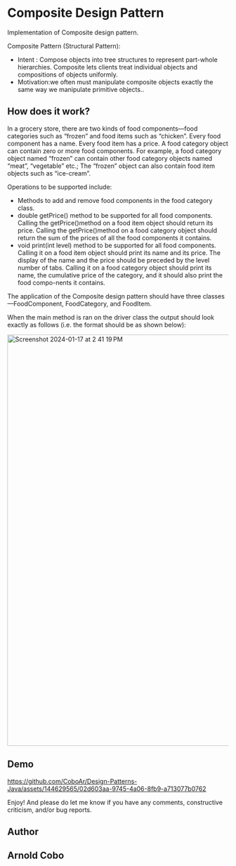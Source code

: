 # Composite Design Pattern

Implementation of Composite design pattern.

Composite Pattern (Structural Pattern):
<ul>
  <li>Intent : Compose objects into tree structures to represent part-whole hierarchies. Composite lets clients treat individual objects and compositions of objects uniformly.</li>
  <li>Motivation:we often must manipulate composite objects exactly the same way we manipulate primitive objects..</li>
</ul>

## How does it work?

In a grocery store, there are two kinds of food components—food categories such as “frozen” and food items such as “chicken”. Every food component has a name. Every food item has a price. A food category object can contain zero or more food components. For example, a food category object named “frozen” can contain other food category objects named “meat”, “vegetable” etc.; The “frozen” object can also contain food item objects such as “ice-cream”.      

Operations to be supported include:    
<ul>
  <li>Methods to add and remove food components in the food category class.</li>
  <li>double getPrice() method to be supported for all food components. Calling the getPrice()method on a food item object should return its price. Calling the getPrice()method on a food category object should return the sum of the prices of all the food components it contains.</li>
  <li>void print(int level) method to be supported for all food components. Calling it on a food item object should print its name and its price. The display of the name and the price should be preceded by the level number of tabs. Calling it on a food category object should print its name, the cumulative price of the category, and it should also print the food compo-nents it contains.</li>
</ul>

The application of the Composite design pattern should have three classes—FoodComponent, FoodCategory, and FoodItem.      

When the main method is ran on the driver class the output should look exactly as follows (i.e. the format should be as shown below):      

<img width="937" alt="Screenshot 2024-01-17 at 2 41 19 PM" src="https://github.com/CoboAr/Design-Patterns-Java/assets/144629565/961d6f1d-a5ca-4f4c-8776-f7fc90ed59ce">

## Demo

https://github.com/CoboAr/Design-Patterns-Java/assets/144629565/02d603aa-9745-4a06-8fb9-a713077b0762

Enjoy! And please do let me know if you have any comments, constructive criticism, and/or bug reports.
## Author
## Arnold Cobo

